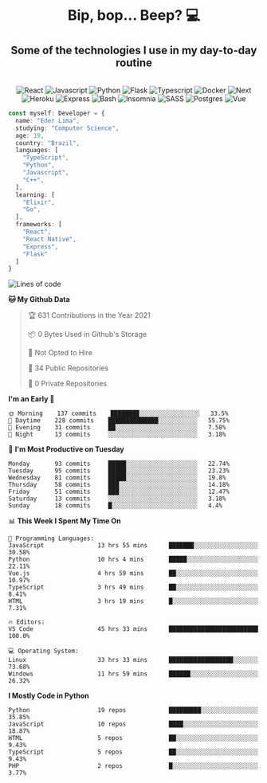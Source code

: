 <h1 align="center">Bip, bop... Beep? 💻</h1>

<div align="center">
  <h2>Some of the technologies I use in my day-to-day routine</h2>
  <br />
  <img
    src="https://img.shields.io/badge/react-202020?style=for-the-badge&logo=react&logoColor=61dAFB"
    alt="React"
  />
  <img
    src="https://img.shields.io/badge/Javascript-F7DF1E?style=for-the-badge&logo=javascript&logoColor=black"
    alt="Javascript"
  />
  <img
    src="https://img.shields.io/badge/Python-3776AB?style=for-the-badge&logo=python&logoColor=white"
    alt="Python"
  />
  <img
    src="https://img.shields.io/badge/Flask-202020?style=for-the-badge&logo=flask&logoColor=white"
    alt="Flask"
  />
  <img
    src="https://img.shields.io/badge/Typescript-3776AB?style=for-the-badge&logo=typescript&logoColor=white"
    alt="Typescript"
  />
  <img
    src="https://img.shields.io/badge/Docker-2496ED?style=for-the-badge&logo=docker&logoColor=white"
    alt="Docker"
  />
  <img
    src="https://img.shields.io/badge/Next-202020?style=for-the-badge&logo=next.js&logoColor=white"
    alt="Next"
  />
  <img
    src="https://img.shields.io/badge/Heroku-430098?style=for-the-badge&logo=heroku&logoColor=white"
    alt="Heroku"
  />
  <img
    src="https://img.shields.io/badge/express-202020?style=for-the-badge&logo=express&logoColor=white"
    alt="Express"
  />
  <img
    src="https://img.shields.io/badge/Shell-4Eaa25?style=for-the-badge&logo=gnu-bash&logoColor=white"
    alt="Bash"
  />
  <img
    src="https://img.shields.io/badge/Insomnia-5849BE?style=for-the-badge&logo=insomnia&logoColor=white"
    alt="Insomnia"
  />
  <img
    src="https://img.shields.io/badge/SASS-202020?style=for-the-badge&logo=sass&logoColor=cc6699"
    alt="SASS"
  />
  <img
    src="https://img.shields.io/badge/Postgres-336791?style=for-the-badge&logo=postgresql&logoColor=white"
    alt="Postgres"
  />
  <img
    src="https://img.shields.io/badge/vue_js-4fc08d?style=for-the-badge&logo=vue.js&logoColor=fff"
    alt="Vue"
  >
  <br />
</div>

```Typescript
const myself: Developer = {
  name: "Eder Lima",
  studying: "Computer Science",
  age: 19,
  country: "Brazil",
  languages: [
    "TypeScript",
    "Python",
    "Javascript",
    "C++",
  ],
  learning: [
    "Elixir",
    "Go",
  ],
  frameworks: [
    "React",
    "React Native",
    "Express",
    "Flask"
  ]
}

```

<!--START_SECTION:waka-->
![Lines of code](https://img.shields.io/badge/From%20Hello%20World%20I%27ve%20Written-107560%20lines%20of%20code-blue)

**🐱 My Github Data** 

> 🏆 631 Contributions in the Year 2021
 > 
> 📦 0 Bytes Used in Github's Storage 
 > 
> 🚫 Not Opted to Hire
 > 
> 📜 34 Public Repositories 
 > 
> 🔑 0 Private Repositories  
 > 
**I'm an Early 🐤** 

```text
🌞 Morning    137 commits    ████████░░░░░░░░░░░░░░░░░   33.5% 
🌆 Daytime    228 commits    ██████████████░░░░░░░░░░░   55.75% 
🌃 Evening    31 commits     ██░░░░░░░░░░░░░░░░░░░░░░░   7.58% 
🌙 Night      13 commits     ░░░░░░░░░░░░░░░░░░░░░░░░░   3.18%

```
📅 **I'm Most Productive on Tuesday** 

```text
Monday       93 commits     █████░░░░░░░░░░░░░░░░░░░░   22.74% 
Tuesday      95 commits     █████░░░░░░░░░░░░░░░░░░░░   23.23% 
Wednesday    81 commits     █████░░░░░░░░░░░░░░░░░░░░   19.8% 
Thursday     58 commits     ███░░░░░░░░░░░░░░░░░░░░░░   14.18% 
Friday       51 commits     ███░░░░░░░░░░░░░░░░░░░░░░   12.47% 
Saturday     13 commits     ░░░░░░░░░░░░░░░░░░░░░░░░░   3.18% 
Sunday       18 commits     █░░░░░░░░░░░░░░░░░░░░░░░░   4.4%

```


📊 **This Week I Spent My Time On** 

```text
💬 Programming Languages: 
JavaScript               13 hrs 55 mins      ███████░░░░░░░░░░░░░░░░░░   30.58% 
Python                   10 hrs 4 mins       █████░░░░░░░░░░░░░░░░░░░░   22.11% 
Vue.js                   4 hrs 59 mins       ██░░░░░░░░░░░░░░░░░░░░░░░   10.97% 
TypeScript               3 hrs 49 mins       ██░░░░░░░░░░░░░░░░░░░░░░░   8.41% 
HTML                     3 hrs 19 mins       █░░░░░░░░░░░░░░░░░░░░░░░░   7.31%

🔥 Editors: 
VS Code                  45 hrs 33 mins      █████████████████████████   100.0%

💻 Operating System: 
Linux                    33 hrs 33 mins      ██████████████████░░░░░░░   73.68% 
Windows                  11 hrs 59 mins      ██████░░░░░░░░░░░░░░░░░░░   26.32%

```

**I Mostly Code in Python** 

```text
Python                   19 repos            █████████░░░░░░░░░░░░░░░░   35.85% 
JavaScript               10 repos            ████░░░░░░░░░░░░░░░░░░░░░   18.87% 
HTML                     5 repos             ██░░░░░░░░░░░░░░░░░░░░░░░   9.43% 
TypeScript               5 repos             ██░░░░░░░░░░░░░░░░░░░░░░░   9.43% 
PHP                      2 repos             █░░░░░░░░░░░░░░░░░░░░░░░░   3.77%

```



<!--END_SECTION:waka-->
